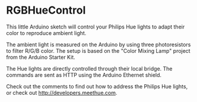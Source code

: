 RGBHueControl
=============

This little Arduino sketch will control your Philips Hue lights to adapt their color to reproduce ambient light.

The ambient light is measured on the Arduino by using three photoresistors to filter R/G/B color. The setup is based on the "Color Mixing Lamp" project from the Arduino Starter Kit.

The Hue lights are directly controlled through their local bridge. The commands are sent as HTTP using the Arduino Ethernet shield.

Check out the comments to find out how to address the Philips Hue lights, or check out http://developers.meethue.com.
